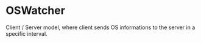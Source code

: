 # OSWatcher
Client / Server model, where client sends OS informations to the server in a specific interval.
